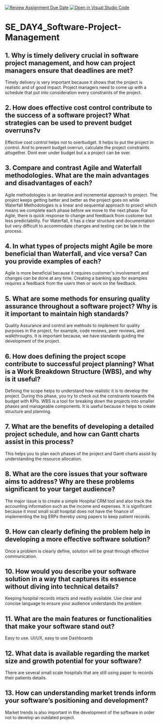 [![Review Assignment Due Date](https://classroom.github.com/assets/deadline-readme-button-22041afd0340ce965d47ae6ef1cefeee28c7c493a6346c4f15d667ab976d596c.svg)](https://classroom.github.com/a/9pw6JKcu)
[![Open in Visual Studio Code](https://classroom.github.com/assets/open-in-vscode-2e0aaae1b6195c2367325f4f02e2d04e9abb55f0b24a779b69b11b9e10269abc.svg)](https://classroom.github.com/online_ide?assignment_repo_id=16027606&assignment_repo_type=AssignmentRepo)
# SE_DAY4_Software-Project-Management
## 1. Why is timely delivery crucial in software project management, and how can project managers ensure that deadlines are met?
Timely delivery is very important  because it shows that the project is realistic and of good impact. Project managers need to come up with a schedule that put into consideration every constraints of the project. 

## 2. How does effective cost control contribute to the success of a software project? What strategies can be used to prevent budget overruns?v
Effective cost control helps not to overbudget. It helps to put the project in control. And to prevent budget overrun, calculate the project constraints altogether. Dont ever under budget but a a project can be over.

## 3. Compare and contrast Agile and Waterfall methodologies. What are the main advantages and disadvantages of each?
Agile methodologies is an iterative and incremental approach to project. The project keeps getting better and better as the project goes on while Waterfall Methodologies is a linear and sequential approach to proect which means we complete each phase before we move to the next phase. 
For Agile, there is quick response to change and feedback from customer but less predictability. For Waterfall, it has a clear structure and documentation but very difficult to accommodate changes and testing can be late in the process.

## 4. In what types of projects might Agile be more beneficial than Waterfall, and vice versa? Can you provide examples of each?
Agile is more beneficial because it requires customer's involvement and changes can be done at any time. Creating a banking app for examples requires a feedback from the users then or work on the feedback. 

## 5. What are some methods for ensuring quality assurance throughout a software project? Why is it important to maintain high standards?
Quality Assurance and control are methods to implement for quality purposes in the project, for example, code reviews, peer reviews, and walkthroughs. It is important because, we have standards guiding the development of the project. 

## 6. How does defining the project scope contribute to successful project planning? What is a Work Breakdown Structure (WBS), and why is it useful?
Defining the scope helps to understand how realistic it is to develop the project. During this phase, you try to check out the constraints towards the budget with KPIs. WBS is a tool for breaking down the projects into smaller phases and manageable components. It is useful because it helps to create structure and planning.

## 7. What are the benefits of developing a detailed project schedule, and how can Gantt charts assist in this process?
This helps you to plan each phases of the project and Gantt charts assist by understanding the resource allocation.

## 8. What are the core issues that your software aims to address? Why are these problems significant to your target audience?
The major issue is to create a simple Hospital CRM tool and also track the accounting information such as the income and expenses. It is significant because it most small scall hospital does not have the finance of implementing the  big ERPs thereby using papers to keep patient records. 

## 9. How can clearly defining the problem help in developing a more effective software solution?
Once a problem is clearly define, solution will be great through effective communication.

## 10. How would you describe your software solution in a way that captures its essence without diving into technical details?
Keeping hospital records intacts and readily available. Use clear and concise language to ensure your audience understands the problem

## 11. What are the main features or functionalities that make your software stand out?
Easy to use. UI/UX, easy to use Dashboards

## 12. What data is available regarding the market size and growth potential for your software?
There are several small scale hospitals that are still using paper to records their patients details. 

## 13. How can understanding market trends inform your software’s positioning and development?
Market trends is also important in the development of the software in order not to develop an outdated project.
